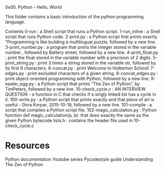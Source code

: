 0x00. Python - Hello, World

This folder contains a basic introduction of the python programming language.

Contents
 0-run : a Shell script that runs a Python script.
 1-run_inline : a Shell script that runs Python code.
 2-print.py : a Python script that prints exactly "Programming is like building a multilingual puzzle, followed by a new line.
 3-print_number.py : a program that prints the integer stored in the variable number , followed by Battery street, followed by a new line.
 4-print_float.py : print the float stored in the variable number with a precision of 2 digits.
 5-print_string.py : print 3 times a string stored in the variable str, followed by its first 9 characters.
 6-concat.py : print Welcome to Holberton School!
 7-edges.py : print excluded characters of a given string.
 8-concat_edges.py : print object-oriented programming with Python, followed by a new line.
 9-easter_egg.py : a Python script that prints “The Zen of Python”, by TimPeters, followed by a new line.
 10-check_cycle.c : AN INTERVIEW QUESTION - a function in C that checks if a singly linked list has a cycle in it.
 100-write.py : a Python script that prints exactly and that piece of art is useful - Dora Korpar, 2015-10-19, followed by a new line.
 101-compile : a script that compiles a Python script file.
 102-magic_calculation.py : Python function def magic_calculation(a, b): that does exactly the same as the given Python bytecode
 lists.h : contains the header file used in 10-check_cycle.c
# Resources

Python documentation
Youtube series
Pycodestyle guide
Understanding The Zen of Python
